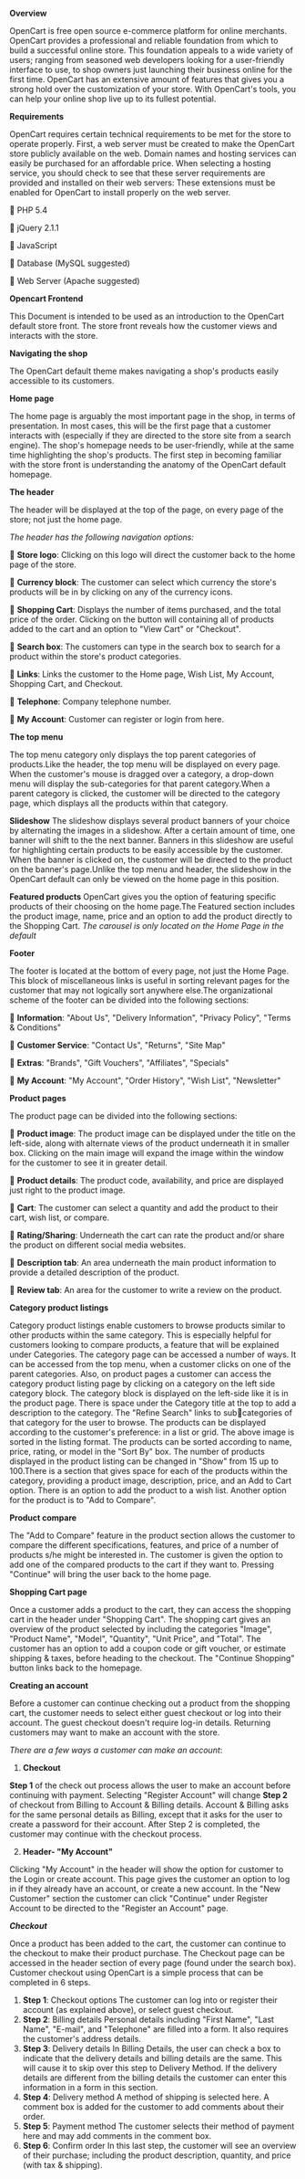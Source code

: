 **Overview**

OpenCart is free open source e-commerce platform for online merchants. 
OpenCart provides a professional and reliable foundation from which to build a 
successful online store. This foundation appeals to a wide variety of users; 
ranging from seasoned web developers looking for a user-friendly interface to 
use, to shop owners just launching their business online for the first time.
OpenCart has an extensive amount of features that gives you a strong hold over 
the customization of your store. With OpenCart's tools, you can help your online 
shop live up to its fullest potential.

**Requirements**

OpenCart requires certain technical requirements to be met for the store to 
operate properly. First, a web server must be created to make the OpenCart 
store publicly available on the web. Domain names and hosting services can 
easily be purchased for an affordable price.
When selecting a hosting service, you should check to see that these server 
requirements are provided and installed on their web servers:
These extensions must be enabled for OpenCart to install properly on the web 
server.

 PHP 5.4

 jQuery 2.1.1

 JavaScript

 Database (MySQL suggested)

 Web Server (Apache suggested)

**Opencart Frontend**

This Document is intended to be used as an introduction to the OpenCart default store front. The store front reveals how the customer views and interacts with the store.

**Navigating the shop**

The OpenCart default theme makes navigating a shop's products easily accessible to its customers.

**Home page**

The home page is arguably the most important page in the shop, in terms 
of presentation. In most cases, this will be the first page that a customer 
interacts with (especially if they are directed to the store site from a 
search engine). The shop's homepage needs to be user-friendly, while at
the same time highlighting the shop's products.
The first step in becoming familiar with the store front is understanding 
the anatomy of the OpenCart default homepage.

**The header**

The header will be displayed at the top of the page, on every page of the store; not just the home page.

_The header has the following navigation options:_

 **Store logo**: Clicking on this logo will direct the customer back to the home page of the store.

 **Currency block**: The customer can select which currency the store's products will be in by clicking on any of the currency icons.

 **Shopping Cart**: Displays the number of items purchased, and the total price of the order. Clicking on the button will containing all of products added to the cart and an option to "View Cart" or "Checkout".

 **Search box**: The customers can type in the search box to search for a product within the store's product categories.

 **Links**: Links the customer to the Home page, Wish List, My Account, Shopping Cart, and Checkout.

 **Telephone**: Company telephone number.

 **My Account**: Customer can register or login from here.

**The top menu**

The top menu category only displays the top parent categories of products.Like the header, the top menu will be displayed on every page. When the customer's mouse is dragged over a category, a drop-down menu will display the sub-categories for that parent category.When a parent category is clicked, the customer will be directed to the category page, which displays all the products within that category.

**Slideshow**
The slideshow displays several product banners of your choice by alternating the images in a slideshow. After a certain amount of time, one banner will shift to the the next banner. Banners in this slideshow are useful for highlighting certain products to be easily accessible by the customer. When the banner is clicked on, the customer will be directed to the product on the banner's page.Unlike the top menu and header, the slideshow in the OpenCart default can only be viewed on the home page in this position.

**Featured products**
OpenCart gives you the option of featuring specific products of their choosing on the home page.The Featured section includes the product image, name, price and an option to add the product directly to the Shopping Cart.
_The carousel is only located on the Home Page in the default_

**Footer**

The footer is located at the bottom of every page, not just the Home Page. This block of miscellaneous links is useful in sorting relevant pages for the customer that may not logically sort anywhere else.The organizational scheme of the footer can be divided into the following sections:

 **Information**: "About Us", "Delivery Information", "Privacy Policy", "Terms & Conditions"

 **Customer Service**: "Contact Us", "Returns", "Site Map"

 **Extras**: "Brands", "Gift Vouchers", "Affiliates", "Specials"

 **My Account**: "My Account", "Order History", "Wish List", "Newsletter"

**Product pages**

The product page can be divided into the following sections:

 **Product image**: The product image can be displayed under the title on the left-side, along with alternate views of the product underneath it in smaller box. Clicking on the main image will expand the image within the window for the customer to see it in greater detail.

 **Product details**: The product code, availability, and price are displayed just right to the product image.

 **Cart**: The customer can select a quantity and add the product to their cart, wish list, or compare.

 **Rating/Sharing**: Underneath the cart can rate the product and/or share the product on different social media websites.

 **Description tab**: An area underneath the main product information to provide a detailed description of the product.

 **Review tab**: An area for the customer to write a review on the product.

**Category product listings**

Category product listings enable customers to browse products similar to other products within the same category. This is especially helpful for customers looking to compare products, a feature that will be explained under Categories. The category page can be accessed a number of ways. It can be accessed from the top menu, when a customer clicks on one of the parent categories. Also, on product pages a customer can access the category product listing page by clicking on a category on the left side category block.
The category block is displayed on the left-side like it is in the product page. There is space under the Category title at the top to 
add a description to the category. The "Refine Search" links to subcategories of that category for the user to browse. The products can be displayed according to the customer's preference: in a list or grid. The above image is sorted in the listing format. The products can be sorted according to name, price, rating, or model in the "Sort By" box. The number of products displayed in the product listing can be changed in "Show" from 15 up to 100.There is a section that gives space for each of the products within the category, providing a product image, description, price, and an Add to Cart option. There is an option to add the product to a wish list. Another option for the product is to "Add to Compare".

**Product compare**

The "Add to Compare" feature in the product section allows the customer to compare the different specifications, features, and price of a number of products s/he might be interested in.
The customer is given the option to add one of the compared products to the cart if they want to. Pressing "Continue" will bring the user back to the home page.

**Shopping Cart page**

Once a customer adds a product to the cart, they can access the shopping cart in the header under "Shopping Cart".
The shopping cart gives an overview of the product selected by including the categories "Image", "Product Name", "Model", "Quantity", "Unit Price", and "Total". The customer has an option to add a coupon code or gift voucher, or estimate shipping & taxes, before heading to the checkout. The "Continue Shopping" button links back to the homepage.

**Creating an account**

Before a customer can continue checking out a product from the shopping cart, the customer needs to select either guest checkout or log into their account. The guest checkout doesn't require log-in details. Returning customers may want to make an account with the store.

_There are a few ways a customer can make an account_:

1) **Checkout**

**Step 1** of the check out process allows the user to make an account before continuing with payment. Selecting "Register Account" will change **Step 2** of checkout from Billing to Account & Billing details. Account & Billing asks for the same personal details as Billing, except that it asks for the user to create a password for their account. After Step 2 is completed, the customer may continue with the checkout process.

2) **Header- "My Account"**

Clicking "My Account" in the header will show the option for customer to the Login or create account. This page gives the customer an option to log in if they already have an account, or create a new account. In the "New Customer" section the customer can click "Continue" under Register Account to be directed to the "Register an Account" page.

**_Checkout_**

Once a product has been added to the cart, the customer can continue to the checkout to make their product purchase. The Checkout page can be accessed in the header section of every page (found under the search box). Customer checkout using OpenCart is a simple process that can be completed in 6 steps.
1. **Step 1**: Checkout options The customer can log into or register their account (as explained above), or select guest checkout.
2. **Step 2**: Billing details
Personal details including "First Name", "Last Name", "E-mail", and 
"Telephone" are filled into a form. It also requires the customer's 
address details.
3. **Step 3**: Delivery details In Billing Details, the user can check a box to indicate that the delivery details and billing details are the same. This will cause it to skip over this step to Delivery Method. If the delivery details are different from the billing details the customer can enter this information in a form in this section.
4. **Step 4**: Delivery method A method of shipping is selected here. A comment box is added for the customer to add comments about their order.
5. **Step 5**: Payment method The customer selects their method of payment here and may add comments in the comment box.
6. **Step 6**: Confirm order In this last step, the customer will see an overview of their purchase; including the product description, quantity, and price (with tax & shipping).
